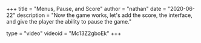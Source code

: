+++
title = "Menus, Pause, and Score"
author = "nathan"
date = "2020-06-22"
description = "Now the game works, let's add the score, the interface, and give the player the ability to pause the game."

type = "video"
videoid = "Mc13Z2gboEk"
+++
